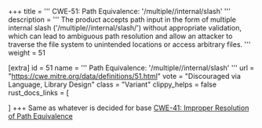 +++
title = '''
CWE-51: Path Equivalence: '/multiple//internal/slash'
'''
description	= '''
The product accepts path input in the form of multiple internal slash ('/multiple//internal/slash/') without appropriate validation, which can lead to ambiguous path resolution and allow an attacker to traverse the file system to unintended locations or access arbitrary files.
'''
weight = 51

[extra]
id = 51
name = '''
Path Equivalence: '/multiple//internal/slash'
'''
url = "https://cwe.mitre.org/data/definitions/51.html"
vote = "Discouraged via Language, Library Design"
class = "Variant"
clippy_helps = false
rust_docs_links = [

]
+++
Same as whatever is decided for base [CWE-41: Improper Resolution of Path Equivalence](/rust-are-we-secure-yet/cwes/cwe-41)
